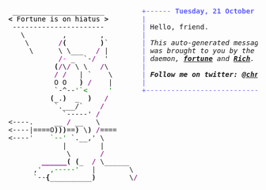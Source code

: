 <pre style="font-family:Menlo,'DejaVu Sans Mono',consolas,'Courier New',monospace"> ______________________         <span style="color: #5f5fff; text-decoration-color: #5f5fff">+------ </span><span style="color: #5f5fff; text-decoration-color: #5f5fff; font-weight: bold">Tuesday, 21 October 2025</span><span style="color: #5f5fff; text-decoration-color: #5f5fff"> ------+</span> <a href="https://www.informatik.uni-leipzig.de/~akiki/">Christopher Akiki</a>                
<span style="font-weight: bold">&lt;</span><span style="color: #000000; text-decoration-color: #000000"> Fortune is on hiatus </span><span style="font-weight: bold">&gt;</span>        <span style="color: #5f5fff; text-decoration-color: #5f5fff">|</span>                                      <span style="color: #5f5fff; text-decoration-color: #5f5fff">|</span> ┣━━ Interests                    
 ----------------------         <span style="color: #5f5fff; text-decoration-color: #5f5fff">|</span> Hello, friend.                       <span style="color: #5f5fff; text-decoration-color: #5f5fff">|</span> ┃   ┣━━ My cat                   
   \         ,        ,         <span style="color: #5f5fff; text-decoration-color: #5f5fff">|</span>                                      <span style="color: #5f5fff; text-decoration-color: #5f5fff">|</span> ┃   ┣━━ Representation Learning  
    \       <span style="color: #800080; text-decoration-color: #800080">/</span><span style="font-weight: bold">(</span>        <span style="font-weight: bold">)</span>`        <span style="color: #5f5fff; text-decoration-color: #5f5fff">|</span> <span style="font-style: italic">This auto-generated message panel </span>   <span style="color: #5f5fff; text-decoration-color: #5f5fff">|</span> ┃   ┣━━ Language Generation      
     \      \ \___   <span style="color: #800080; text-decoration-color: #800080">/</span> |        <span style="color: #5f5fff; text-decoration-color: #5f5fff">|</span> <span style="font-style: italic">was brought to you by the </span><span style="font-weight: bold; font-style: italic"><a href="https://en.wikipedia.org/wiki/Cowsay">cowsay</a></span><span style="font-style: italic"> </span>    <span style="color: #5f5fff; text-decoration-color: #5f5fff">|</span> ┃   ┣━━ Text Mining              
            <span style="color: #800080; text-decoration-color: #800080">/</span><span style="color: #ff00ff; text-decoration-color: #ff00ff">-</span> _  `-<span style="color: #800080; text-decoration-color: #800080">/</span>  &#x27;        <span style="color: #5f5fff; text-decoration-color: #5f5fff">|</span> <span style="font-style: italic">daemon, </span><span style="font-weight: bold; font-style: italic"><a href="https://en.wikipedia.org/wiki/Fortune_(Unix)">fortune</a></span><span style="font-style: italic"> and </span><span style="font-weight: bold; font-style: italic"><a href="https://github.com/willmcgugan/rich">Rich</a></span><span style="font-style: italic">. </span>           <span style="color: #5f5fff; text-decoration-color: #5f5fff">|</span> ┃   ┣━━ Dataset Creation         
           <span style="font-weight: bold">(</span><span style="color: #800080; text-decoration-color: #800080">/</span>\<span style="color: #800080; text-decoration-color: #800080">/</span> \ \   <span style="color: #800080; text-decoration-color: #800080">/</span>\        <span style="color: #5f5fff; text-decoration-color: #5f5fff">|</span>                                      <span style="color: #5f5fff; text-decoration-color: #5f5fff">|</span> ┃   ┗━━ TODO                     
           <span style="color: #800080; text-decoration-color: #800080">/</span> <span style="color: #800080; text-decoration-color: #800080">/</span>   | `    \       <span style="color: #5f5fff; text-decoration-color: #5f5fff">|</span> <span style="font-weight: bold; font-style: italic">Follow me on twitter: </span><span style="font-weight: bold; font-style: italic"><a href="https://twitter.com/christopher">@christopher</a></span>   <span style="color: #5f5fff; text-decoration-color: #5f5fff">|</span> ┣━━ Past Lives                   
           O O   <span style="font-weight: bold">)</span> <span style="color: #800080; text-decoration-color: #800080">/</span>    |       <span style="color: #5f5fff; text-decoration-color: #5f5fff">|</span>                                      <span style="color: #5f5fff; text-decoration-color: #5f5fff">|</span> ┃   ┣━━ Sociocultural antropology
           `-^--<span style="color: #008000; text-decoration-color: #008000">&#x27;`&lt;     &#x27;</span>       <span style="color: #5f5fff; text-decoration-color: #5f5fff">+--------------------------------------+</span> ┃   ┗━━ Network Engineering      
          <span style="font-weight: bold">(</span>_.<span style="font-weight: bold">)</span>  _  <span style="font-weight: bold">)</span>   <span style="color: #800080; text-decoration-color: #800080">/</span>                                                 ┣━━ Current Location             
           `.___/`    <span style="color: #800080; text-decoration-color: #800080">/</span>                                                  ┃   ┗━━ Leipzig, Germany         
             `-----&#x27; <span style="color: #800080; text-decoration-color: #800080">/</span>                                                   ┗━━ Previous Locations           
&lt;----.     __ <span style="color: #800080; text-decoration-color: #800080">/</span> __   \                                                       ┣━━ Durham, England          
&lt;----|====O<span style="font-weight: bold">)))</span>==<span style="font-weight: bold">)</span> \<span style="font-weight: bold">)</span> <span style="color: #800080; text-decoration-color: #800080">/</span>====                                                   ┗━━ Zouk Mikael, Lebanon     
&lt;----<span style="color: #008000; text-decoration-color: #008000">&#x27;    `--&#x27;</span> `.__,&#x27; \                                                                                   
             |        |                                                                                   
              \       <span style="color: #800080; text-decoration-color: #800080">/</span>                                                                                   
        <span style="color: #800080; text-decoration-color: #800080; font-weight: bold">______</span><span style="font-weight: bold">(</span> <span style="font-weight: bold">(</span>_  <span style="color: #800080; text-decoration-color: #800080">/</span> \______                                                                             
      ,<span style="color: #008000; text-decoration-color: #008000">&#x27;  ,-----&#x27;</span>   |        \                                                                            
      `--<span style="font-weight: bold">{</span>__________<span style="font-weight: bold">)</span>        \<span style="color: #800080; text-decoration-color: #800080">/</span>                                                                           
                                                                                                          
</pre>
